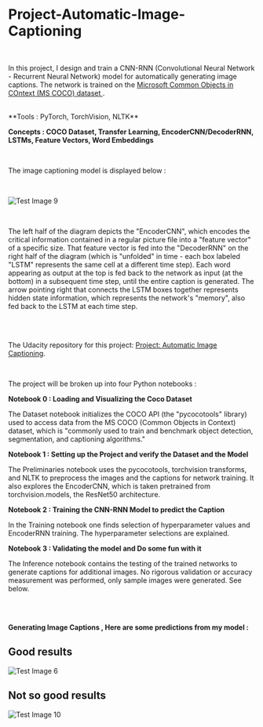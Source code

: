 # Project-Automatic-Image-Captioning

<br />

In this project, I design and train a CNN-RNN (Convolutional Neural Network - Recurrent Neural Network) model for automatically generating image captions. The network is trained on the [ Microsoft Common Objects in COntext (MS COCO) dataset ](http://cocodataset.org/#home). 

<br />
**Tools : PyTorch, TorchVision, NLTK**
<br />

**Concepts : COCO Dataset, Transfer Learning, EncoderCNN/DecoderRNN, LSTMs, Feature Vectors, Word Embeddings**

<br />

The image captioning model is displayed below :

<br />

![Test Image 9](https://github.com/george-kalitsios/Project-Automatic-Image-Captioning/blob/master/Images/encoder-decoder.png)

<br />

The left half of the diagram depicts the "EncoderCNN", which encodes the critical information contained in a regular picture file into a "feature vector" of a specific size. That feature vector is fed into the "DecoderRNN" on the right half of the diagram (which is "unfolded" in time - each box labeled "LSTM" represents the same cell at a different time step). Each word appearing as output at the top is fed back to the network as input (at the bottom) in a subsequent time step, until the entire caption is generated. The arrow pointing right that connects the LSTM boxes together represents hidden state information, which represents the network's "memory", also fed back to the LSTM at each time step.

<br />
<br />

The Udacity repository for this project: [Project: Automatic Image Captioning](https://github.com/udacity/CVND---Image-Captioning-Project). 

<br />

The project will be broken up into four Python notebooks :

**Notebook 0 : Loading and Visualizing the Coco Dataset**

The Dataset notebook initializes the COCO API (the "pycocotools" library) used to access data from the MS COCO (Common Objects in Context) dataset, which is "commonly used to train and benchmark object detection, segmentation, and captioning algorithms."

**Notebook 1 : Setting up the Project and verify the Dataset and the Model**

The Preliminaries notebook uses the pycocotools, torchvision transforms, and NLTK to preprocess the images and the captions for network training. It also explores the EncoderCNN, which is taken pretrained from torchvision.models, the ResNet50 architecture.

**Notebook 2 : Training the CNN-RNN Model to predict the Caption**

In the Training notebook one finds selection of hyperparameter values and EncoderRNN training. The hyperparameter selections are explained.

**Notebook 3 : Validating the model and Do some fun with it**

The Inference notebook contains the testing of the trained networks to generate captions for additional images. No rigorous validation or accuracy measurement was performed, only sample images were generated. See below.

<br />
<br />

**Generating Image Captions , Here are some predictions from my model :**

## Good results

![Test Image 6](https://github.com/george-kalitsios/Project-Automatic-Image-Captioning/blob/master/Images/results.png)


## Not so good results

![Test Image 10](https://github.com/george-kalitsios/Project-Automatic-Image-Captioning/blob/master/Images/negativeresults.png)



